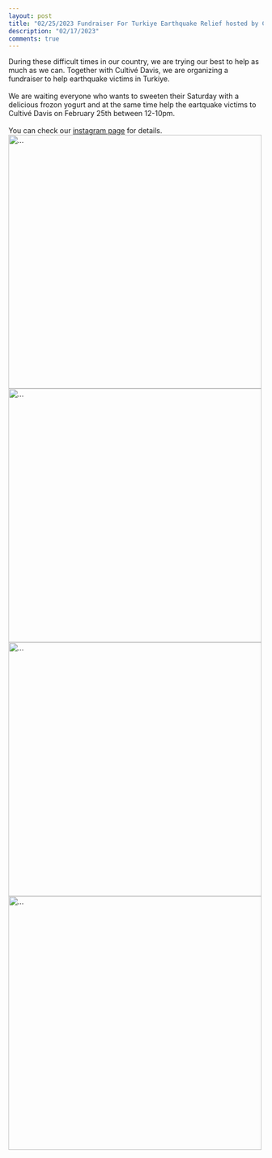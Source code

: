 ```yaml
---
layout: post
title: "02/25/2023 Fundraiser For Turkiye Earthquake Relief hosted by Cultivé Davis"
description: "02/17/2023"
comments: true
---
```

During these difficult times in our country, we are trying our best to help as much as we can. 
Together with Cultivé Davis, we are organizing a fundraiser to help earthquake victims in Turkiye.
<br />
<br />
We are waiting everyone who wants to sweeten their Saturday with a delicious frozon yogurt and at the same time help the eartquake victims to Cultivé Davis on February 25th between 12-10pm. 
<br />
<br />
You can check our [instagram page](https://www.instagram.com/p/CoxZJDsplGq/?igshid=MDJmNzVkMjY%3D) for details.
<br />
<img align="middle" width="500" src="{{ site.url }}/images/cultive_fundraiser.jpg" alt="...">
<br />
<img align="middle" width="500" src="{{ site.url }}/images/cultive_fundraiser_1.jpeg" alt="...">
<br />
<img align="middle" width="500" src="{{ site.url }}/images/cultive_fundraiser_2.jpeg" alt="...">
<br />
<img align="middle" width="500" src="{{ site.url }}/images/cultive_fundraiser_3.jpeg" alt="...">
